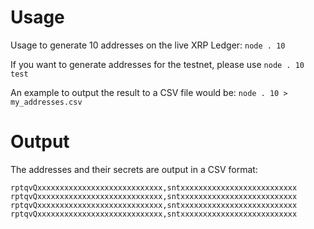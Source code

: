 # Usage
Usage to generate 10 addresses on the live XRP Ledger: `node . 10`

If you want to generate addresses for the testnet, please use `node . 10 test`

An example to output the result to a CSV file would be: `node . 10 > my_addresses.csv`
# Output
The addresses and their secrets are output in a CSV format:
```csv
rptqvQxxxxxxxxxxxxxxxxxxxxxxxxxxxx,sntxxxxxxxxxxxxxxxxxxxxxxxxxx
rptqvQxxxxxxxxxxxxxxxxxxxxxxxxxxxx,sntxxxxxxxxxxxxxxxxxxxxxxxxxx
rptqvQxxxxxxxxxxxxxxxxxxxxxxxxxxxx,sntxxxxxxxxxxxxxxxxxxxxxxxxxx
rptqvQxxxxxxxxxxxxxxxxxxxxxxxxxxxx,sntxxxxxxxxxxxxxxxxxxxxxxxxxx
```
